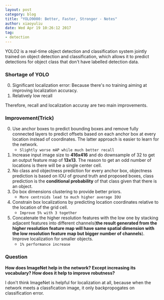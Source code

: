 ```yaml
---
layout: post
category: blog
title: "YOLO9000: Better, Faster, Stronger - Notes"
author: xiaoyuliu
date: Wed Apr 19 10:26:12 2017
tag:
- detection
---
```


YOLO2 is a real-time object detection and classification system jointly trained on object detection and classification, which allows it to predict detections for object class that don't have labelled detection data.

### Shortage of YOLO

0. Significant localization error: Because there's no training aiming at improving localization accuracy.
1. Relatively low recall

Therefore, recall and localization accuray are two main improvements.

### Improvement(Trick)

0. Use anchor boxes to predict bounding boxes and remove fully connected layers to predict offsets based on each anchor box at every location instead of coordinates. The latter approach is easier to learn for the network. 
    - `Slightly worse mAP while much better recall`
1. Increase input image size to **416x416** and do downsample of 32 to get an output feature map of **13x13**. The reason to get an odd number of locations is there will be a single center cell.
2. No class and objectness prediction for every anchor box, objectness prediction is based on IOU of ground truth and proposed boxes, class prediction is the **conditional probability** of that class given that there is an object.
3. Do box dimensions clustering to provide better priors. 
    - `More centroids lead to much higher average IOU`
4. Constrain box localizations by predicting location coordinates relative to the location of the grid cell.
    - `Improve 5% with 3 together`
5. Concatenate the higher resolution features with the low one by stacking adjacent features into different channels(**the result generated from the higher resolution feature map will have same spatial dimension with the low resolution feature map but bigger number of channels**). Improve localization for smaller objects.
    - `1% performance increase`

### Question

**How does ImageNet help in the network? Except increasing its vocabulary? How does it help to improve robutness?**

I don't think ImageNet is helpful for localization at all, because when the network meets a classfication image, it only backpropogates on classification error.





